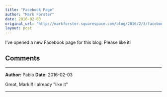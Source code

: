 ```yaml
---
title: "Facebook Page"
author: "Mark Forster"
date: 2016-02-03
original_url: "http://markforster.squarespace.com/blog/2016/2/3/facebook-page.html"
layout: post
---
```


I’ve opened a new Facebook page for this blog. Please like it!


## Comments

---

**Author:** Pablo
**Date:** 2016-02-03

Great, Mark!!! I already "like it"

---
